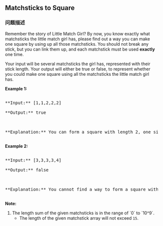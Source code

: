 ## Matchsticks to Square  
### 问题描述
Remember the story of Little Match Girl? By now, you know exactly what matchsticks the little match girl has, please find out a way you can make one square by using up all those matchsticks. You should not break any stick, but you can link them up, and each matchstick must be used **exactly** one time.

 Your input will be several matchsticks the girl has, represented with their stick length. Your output will either be true or false, to represent whether you could make one square using all the matchsticks the little match girl has.

**Example 1:**<br />
<pre>
**Input:** [1,1,2,2,2]
**Output:** true

**Explanation:** You can form a square with length 2, one side of the square came two sticks with length 1.
</pre>


**Example 2:**<br />
<pre>
**Input:** [3,3,3,3,4]
**Output:** false

**Explanation:** You cannot find a way to form a square with all the matchsticks.
</pre>


**Note:**<br>
<ol>
<li>The length sum of the given matchsticks is in the range of `0` to `10^9`.
- The length of the given matchstick array will not exceed `15`.
</ol>


